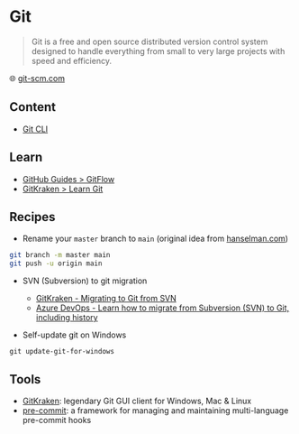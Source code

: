 # Git

> Git is a free and open source distributed version control system designed to handle everything from small to very large projects with speed and efficiency.

🌐 [git-scm.com](https://git-scm.com/)

## Content

* [Git CLI](git-cli.md)

## Learn

* [GitHub Guides > GitFlow](https://guides.github.com/introduction/flow/)
* [GitKraken > Learn Git](https://www.gitkraken.com/learn/git)

## Recipes

* Rename your `master` branch to `main` (original idea from [hanselman.com](https://www.hanselman.com/blog/EasilyRenameYourGitDefaultBranchFromMasterToMain.aspx))

```bash
git branch -m master main
git push -u origin main
```

* SVN (Subversion) to git migration

  * [GitKraken - Migrating to Git from SVN](https://www.gitkraken.com/blog/migrating-git-svn)
  * [Azure DevOps - Learn how to migrate from Subversion (SVN) to Git, including history](https://docs.microsoft.com/en-us/azure/devops/repos/git/perform-migration-from-svn-to-git)

* Self-update git on Windows

```msdos
git update-git-for-windows
```

## Tools

* [GitKraken](https://www.gitkraken.com/): legendary Git GUI client for Windows, Mac & Linux
* [pre-commit](https://pre-commit.com/): a framework for managing and maintaining multi-language pre-commit hooks
